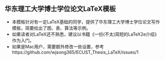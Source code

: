 ## 华东理工大学博士学位论文LaTeX模板

- 本模板针对有一定LaTeX基础的同学，提供了华东理工大学博士学位论文写作模板，简要给出了图、表、算法等示例。
- 如果读者对LaTeX还不熟悉，建议以书籍《一份(不太)简短的LaTeX2e介绍》作为入门。
- 如果是Mac用户，需要额外修改一些设置，参考https://github.com/wjsong365/ECUST_Thesis_LaTeX/issues/1
